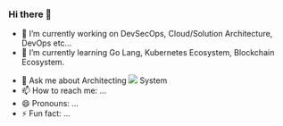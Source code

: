 ### Hi there 👋

<!--
**JunRadish/JunRadish** is a ✨ _special_ ✨ repository because its `README.md` (this file) appears on your GitHub profile.

Here are some ideas to get you started:
-->
- 🔭 I’m currently working on DevSecOps, Cloud/Solution Architecture, DevOps etc...
- 🌱 I’m currently learning Go Lang, Kubernetes Ecosystem, Blockchain Ecosystem.
<!-- - 👯 I’m looking to collaborate on ... 
- 🤔 I’m looking for help with ... -->
- 💬 Ask me about Architecting <a href="https://ncv.kdca.go.kr/menu.es?mid=a12507000000" target="_blank"><img src="https://img.shields.io/badge/COOV-0000FF?style=for-the-badge&logo=worldhealthorganization&logoColor=FFFFFF"/></a> System
- 📫 How to reach me: ...
- 😄 Pronouns: ...
- ⚡ Fun fact: ...

